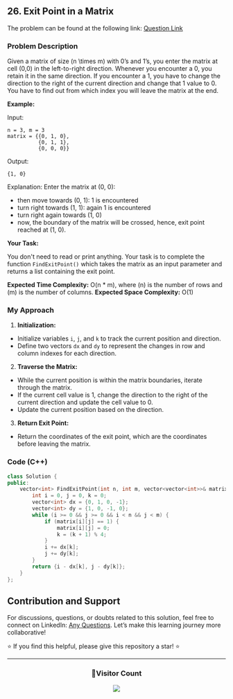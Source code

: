 ## 26. Exit Point in a Matrix

The problem can be found at the following link: [Question Link](https://www.geeksforgeeks.org/problems/exit-point-in-a-matrix0905/1)

### Problem Description

Given a matrix of size \(n \times m\) with 0’s and 1’s, you enter the matrix at cell (0,0) in the left-to-right direction. Whenever you encounter a 0, you retain it in the same direction. If you encounter a 1, you have to change the direction to the right of the current direction and change that 1 value to 0. You have to find out from which index you will leave the matrix at the end.

**Example:**

Input:

```
n = 3, m = 3
matrix = {{0, 1, 0},
          {0, 1, 1},
          {0, 0, 0}}
```

Output:

```
{1, 0}
```

Explanation:
Enter the matrix at (0, 0):

- then move towards (0, 1): 1 is encountered
- turn right towards (1, 1): again 1 is encountered
- turn right again towards (1, 0)
- now, the boundary of the matrix will be crossed, hence, exit point reached at (1, 0).

**Your Task:**

You don't need to read or print anything. Your task is to complete the function `FindExitPoint()` which takes the matrix as an input parameter and returns a list containing the exit point.

**Expected Time Complexity:** O(n \* m), where \(n\) is the number of rows and \(m\) is the number of columns.
**Expected Space Complexity:** O(1)

### My Approach

1. **Initialization:**

- Initialize variables `i`, `j`, and `k` to track the current position and direction.
- Define two vectors `dx` and `dy` to represent the changes in row and column indexes for each direction.

2. **Traverse the Matrix:**

- While the current position is within the matrix boundaries, iterate through the matrix.
- If the current cell value is 1, change the direction to the right of the current direction and update the cell value to 0.
- Update the current position based on the direction.

3. **Return Exit Point:**

- Return the coordinates of the exit point, which are the coordinates before leaving the matrix.

### Code (C++)

```cpp
class Solution {
public:
    vector<int> FindExitPoint(int n, int m, vector<vector<int>>& matrix) {
        int i = 0, j = 0, k = 0;
        vector<int> dx = {0, 1, 0, -1};
        vector<int> dy = {1, 0, -1, 0};
        while (i >= 0 && j >= 0 && i < n && j < m) {
            if (matrix[i][j] == 1) {
                matrix[i][j] = 0;
                k = (k + 1) % 4;
            }
            i += dx[k];
            j += dy[k];
        }
        return {i - dx[k], j - dy[k]};
    }
};
```

## Contribution and Support

For discussions, questions, or doubts related to this solution, feel free to connect on LinkedIn: [Any Questions](https://www.linkedin.com/in/patel-hetkumar-sandipbhai-8b110525a/). Let’s make this learning journey more collaborative!

⭐ If you find this helpful, please give this repository a star! ⭐

---

<div align="center">
  <h3><b>📍Visitor Count</b></h3>
</div>

<p align="center">
  <img src="https://profile-counter.glitch.me/Hunterdii/count.svg" />
</p>

